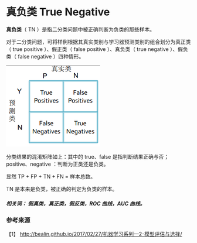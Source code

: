 # 真负类 True Negative

**真负类**（ TN ）是指二分类问题中被正确判断为负类的那些样本。


对于二分类问题，可将样例根据其真实类别与学习器预测类别的组合划分为真正类（ true positive ）、假正类（ false positive ）、真负类（ true negative ）、假负类（ false negative ）四种情形。

![](混淆矩阵.png)

分类结果的混淆矩阵如上：其中的 true、false 是指判断结果正确与否；positive、negative ：判断为正类还是负类。

显然 TP + FP + TN + FN = 样本总数。

TN 是本来是负类，被正确的判定为负类的样本。


##### 相关词： 假真类，真正类，假反类，ROC 曲线，AUC 曲线。

### 参考来源

【1】 http://bealin.github.io/2017/02/27/机器学习系列—2-模型评估与选择/
